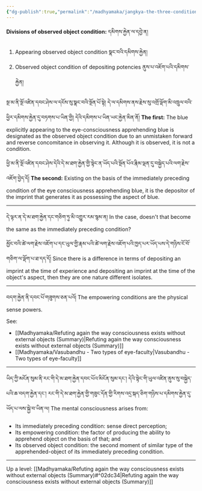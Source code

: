 ```yaml
---
{"dg-publish":true,"permalink":"/madhyamaka/jangkya-the-three-conditions-in-cittamatra/"}
---
```


**Divisions of observed object condition:** དམིགས་རྐྱེན་ལ་དབྱེ་ན།
1. Appearing observed object condition སྣང་བའི་དམིགས་རྐྱེན།
2. Observed object condition of depositing potencies ནུས་པ་འཇོག་པའི་དམིགས་རྐྱེན།

སྔ་མ་ནི་སྔོ་འཛིན་དབང་ཤེས་ལ་དངོས་སུ་སྣང་བའི་སྔོན་པོ་སྟེ། དེ་ལ་དམིགས་ནས་རྗེས་སུ་འགྲོ་ལྡོག་མི་འཁྲུལ་བའི་ཕྱིར་དམིགས་རྐྱེན་དུ་བཏགས་པ་ཡིན་གྱི། 
དེའི་དམིགས་པ་ཡིན་ཡང་རྐྱེན་མིན་ནོ།
**The first:** The blue explicitly appearing to the eye-consciousness apprehending blue is designated as the observed object condition due to an unmistaken forward and reverse concomitance in observing it. Although it is observed, it is not a condition.

ཕྱི་མ་ནི་སྔོ་འཛིན་དབང་ཤེས་དེའི་དེ་མ་ཐག་རྐྱེན་གྱི་སྟེང་ན་ཡོད་པའི་སྔོན་པོའ་ིརྣམ་ལྡན་དུ་བསྐྱེད་པའི་ལག་རྗེས་འཇོག་བྱེད་དོ།
**The second:** Existing on the basis of the immediately preceding condition of the eye consciousness apprehending blue, it is the depositor of the imprint that generates it as possessing the aspect of blue.

---
དེ་ལྟར་ན་དེ་མ་ཐག་རྐྱེན་དང་གཅིག་ཏུ་མི་འགྱུར་རམ་སྙམ་ན།
In the case, doesn't that become the same as the immediately preceding condition?

མྱོང་བའི་ཚེ་ལག་རྗེས་འཇོག་པ་དང་ཡུལ་གྱི་རྣམ་པའི་ཚེ་ལག་རྗེས་འཇོག་པའི་ཁྱད་པར་ཡོད་པས་དེ་གཉིས་ངོ་བོ་གཅིག་ལ་ལྡོག་པ་ཐ་དད་དོ།
Since there is a difference in terms of depositing an imprint at the time of experience and depositing an imprint at the time of the object's aspect, then they are one nature different isolates.

---
བདག་རྐྱེན་ནི་དབང་པོ་གཟུགས་ཅན་པའོ།
The empowering conditions are the physical sense powers.

See:
- [[Madhyamaka/Refuting again the way consciousness exists without external objects (Summary)\|Refuting again the way consciousness exists without external objects (Summary)]] 
- [[Madhyamaka/Vasubandhu - Two types of eye-faculty\|Vasubandhu - Two types of eye-faculty]]

---
ཡིད་ཀྱི་མངོན་སུམ་ནི་རང་གི་དེ་མ་ཐག་རྐྱེན་དབང་པོའ་ིམངོན་སུམ་དང་། དེའི་སྟེང་གི་ཡུལ་འཛིན་ནུས་སུ་བསྐྱེད་པའི་ཆ་བདག་རྐྱེན་དང་། 
རང་གི་དེ་མ་ཐག་རྐྱེན་གྱི་གཟུང་དོན་གྱི་རིགས་འདྲ་སྐད་ཅིག་གཉིས་པ་དམིགས་རྐྱེན་དུ་ཡོད་པ་ལས་སྐྱེ་བ་ཡིན་ལ།
The mental consciousness arises from:
- Its immediately preceding condition: sense direct perception;
- Its empowering condition: the factor of producing the ability to apprehend object on the basis of that; and
- Its observed object condition: the second moment of similar type of the apprehended-object of its immediately preceding condition.



---
Up a level: [[Madhyamaka/Refuting again the way consciousness exists without external objects (Summary)#^02dc34\|Refuting again the way consciousness exists without external objects (Summary)]]